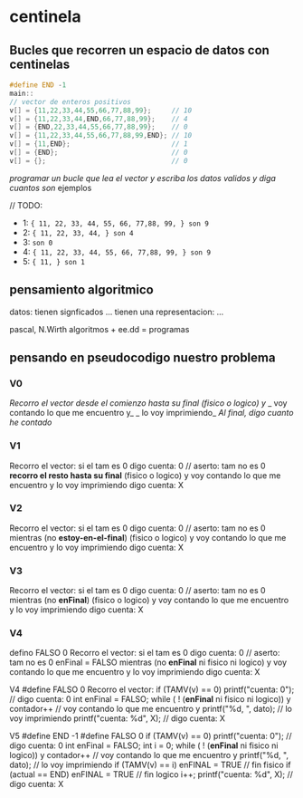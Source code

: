 # centinela

## Bucles que recorren un espacio de datos con centinelas

```C
#define END -1
main:: 
// vector de enteros positivos
v[] = {11,22,33,44,55,66,77,88,99};     // 10
v[] = {11,22,33,44,END,66,77,88,99};    // 4
v[] = {END,22,33,44,55,66,77,88,99};    // 0
v[] = {11,22,33,44,55,66,77,88,99,END}; // 10 
v[] = {11,END};                         // 1
v[] = {END};                            // 0
v[] = {};                               // 0
```

*programar un bucle que lea el vector y escriba los datos validos y diga cuantos son*
ejemplos

// TODO:
- 1: `{ 11, 22, 33, 44, 55, 66, 77,88, 99, } son 9`
- 2: `{ 11, 22, 33, 44, } son 4`
- 3: `son 0`
- 4: `{ 11, 22, 33, 44, 55, 66, 77,88, 99, } son 9`
- 5: `{ 11, } son 1`

## pensamiento algoritmico

datos:
    tienen signficados
        ...
    tienen una representacion:
       ...

pascal, N.Wirth
        algoritmos + ee.dd = programas

## pensando en pseudocodigo nuestro problema

### V0
_Recorro el vector desde el comienzo hasta su final (fisico o logico) y_ 
_    voy contando lo que me encuentro y_ 
_    lo voy imprimiendo_ 
_Al final, digo cuanto he contado_ 

### V1
Recorro el vector:
si el tam es 0 digo cuenta: 0
// aserto: tam no es 0
**recorro el resto hasta su final** (fisico o logico) y 
    voy contando lo que me encuentro y
    lo voy imprimiendo
digo cuenta: X

### V2
Recorro el vector:
si el tam es 0 digo cuenta: 0
// aserto: tam no es 0
mientras (no **estoy-en-el-final**) (fisico o logico) y 
    voy contando lo que me encuentro y
    lo voy imprimiendo
digo cuenta: X

### V3
Recorro el vector:
si el tam es 0 digo cuenta: 0
// aserto: tam no es 0
mientras (no **enFinal**) (fisico o logico) y 
    voy contando lo que me encuentro y
    lo voy imprimiendo
digo cuenta: X

### V4
defino FALSO 0
Recorro el vector:
si el tam es 0 digo cuenta: 0
// aserto: tam no es 0
enFinal = FALSO
mientras (no **enFinal** ni fisico ni logico) y 
    voy contando lo que me encuentro y
    lo voy imprimiendo
digo cuenta: X


V4
#define FALSO 0
Recorro el vector:
if (TAMV(v) == 0)
    printf("cuenta: 0");  // digo cuenta: 0
int enFinal = FALSO;
while ( ! (**enFinal** ni fisico ni logico)) y 
    contador++ // voy contando lo que me encuentro y
    printf("%d, ", dato); // lo voy imprimiendo
printf("cuenta: %d", X);  // digo cuenta: X


V5
#define END -1
#define FALSO 0
if (TAMV(v) == 0)
    printf("cuenta: 0");  // digo cuenta: 0
int enFinal = FALSO;
int i = 0;
while ( ! (**enFinal** ni fisico ni logico)) y 
    contador++ // voy contando lo que me encuentro y
    printf("%d, ", dato); // lo voy imprimiendo
    if (TAMV(v) == i) enFINAL = TRUE // fin fisico
    if (actual == END) enFINAL = TRUE // fin logico
    i++;
printf("cuenta: %d", X);  // digo cuenta: X









